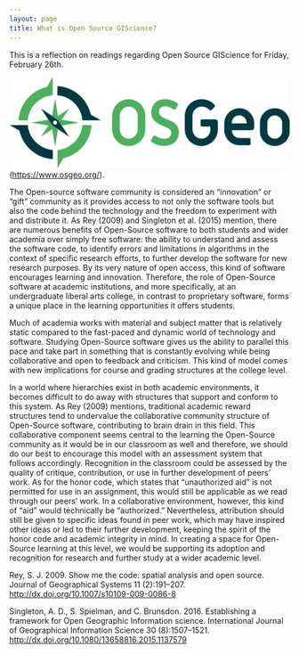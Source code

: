 ```yaml
---
layout: page
title: What is Open Source GIScience?
---
```


This is a reflection on readings regarding Open Source GIScience for Friday, February 26th.

![OSGeo Logo](logo-osgeo.svg)(https://www.osgeo.org/).

The Open-source software community is considered an “innovation” or “gift” community as it provides access to not only the software tools but also the code behind the technology and the freedom to experiment with and distribute it. As Rey (2009) and Singleton et al. (2015) mention, there are numerous benefits of Open-Source software to both students and wider academia over simply free software: the ability to understand and assess the software code, to identify errors and limitations in algorithms in the context of specific research efforts, to further develop the software for new research purposes. By its very nature of open access, this kind of software encourages learning and innovation. Therefore, the role of Open-Source software at academic institutions, and more specifically, at an undergraduate liberal arts college, in contrast to proprietary software, forms a unique place in the learning opportunities it offers students.

Much of academia works with material and subject matter that is relatively static compared to the fast-paced and dynamic world of technology and software. Studying Open-Source software gives us the ability to parallel this pace and take part in something that is constantly evolving while being collaborative and open to feedback and criticism. This kind of model comes with new implications for course and grading structures at the college level.

In a world where hierarchies exist in both academic environments, it becomes difficult to do away with structures that support and conform to this system. As Rey (2009) mentions, traditional academic reward structures tend to undervalue the collaborative community structure of Open-Source software, contributing to brain drain in this field. This collaborative component seems central to the learning the Open-Source community as it would be in our classroom as well and therefore, we should do our best to encourage this model with an assessment system that follows accordingly. Recognition in the classroom could be assessed by the quality of critique, contribution, or use in further development of peers’ work. As for the honor code, which states that “unauthorized aid” is not permitted for use in an assignment, this would still be applicable as we read through our peers’ work. In a collaborative environment, however, this kind of “aid” would technically be “authorized.” Nevertheless, attribution should still be given to specific ideas found in peer work, which may have inspired other ideas or led to their further development, keeping the spirit of the honor code and academic integrity in mind. In creating a space for Open-Source learning at this level, we would be supporting its adoption and recognition for research and further study at a wider academic level.


Rey, S. J. 2009. Show me the code: spatial analysis and open source. Journal of Geographical Systems 11 (2):191–207. http://dx.doi.org/10.1007/s10109-009-0086-8

Singleton, A. D., S. Spielman, and C. Brunsdon. 2016. Establishing a framework for Open Geographic Information science. International Journal of Geographical Information Science 30 (8):1507–1521. http://dx.doi.org/10.1080/13658816.2015.1137579
